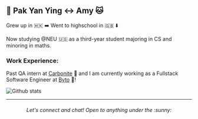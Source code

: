 ## :tea: Pak Yan Ying :left_right_arrow: Amy :cat:

Grew up in :hong_kong: :arrow_right: Went to highschool in :uk: :arrow_down:

Now studying @NEU :us: as a third-year student majoring in CS and minoring in maths.

### Work Experience:

Past QA intern at [Carbonite](https://www.carbonite.com/) :dizzy: and I am currently working as a Fullstack Software Engineer at [Byto](https://www.byto.tech/) :bread:!


![Github stats](https://github-readme-stats.vercel.app/api?username=amywhying)

---
<h6 align="center">
Let's connect and chat! Open to anything under the :sunny:
</h6>
<!--
**amywhying/amywhying** is a ✨ _special_ ✨ repository because its `README.md` (this file) appears on your GitHub profile.

### :speech_balloon: Contact Info


### :file_folder: Current Project 

I'm currently 

<details>
- 🔭 I’m currently working on ...
- 🌱 I’m currently learning ...
- 👯 I’m looking to collaborate on ...
- 🤔 I’m looking for help with ...
- 💬 Ask me about ...
- 📫 How to reach me: ...
- 😄 Pronouns: ...
- ⚡ Fun fact: ...
-->

